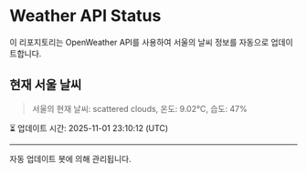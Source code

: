 
# Weather API Status

이 리포지토리는 OpenWeather API를 사용하여 서울의 날씨 정보를 자동으로 업데이트합니다.

## 현재 서울 날씨
> 서울의 현재 날씨: scattered clouds, 온도: 9.02°C, 습도: 47%

⏳ 업데이트 시간: 2025-11-01 23:10:12 (UTC)

---
자동 업데이트 봇에 의해 관리됩니다.
